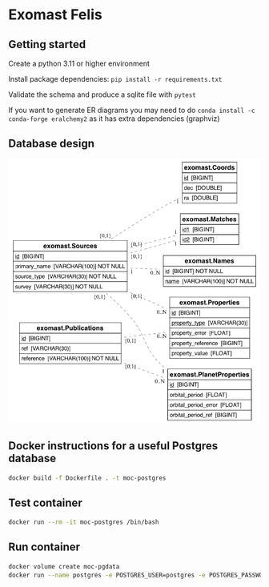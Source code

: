 # Exomast Felis


## Getting started

Create a python 3.11 or higher environment

Install package dependencies: `pip install -r requirements.txt`

Validate the schema and produce a sqlite file with `pytest`

If you want to generate ER diagrams you may need to do `conda install -c conda-forge eralchemy2` as it has extra dependencies (graphviz)

## Database design

![database erd](schema/schema.png)

## Docker instructions for a useful Postgres database
```bash
docker build -f Dockerfile . -t moc-postgres
```

## Test container
```bash
docker run --rm -it moc-postgres /bin/bash
```

## Run container
```bash
docker volume create moc-pgdata
docker run --name postgres -e POSTGRES_USER=postgres -e POSTGRES_PASSWORD=password -p 5432:5432 -v moc-pgdata:/var/lib/postgresql/data -d moc-postgres
```